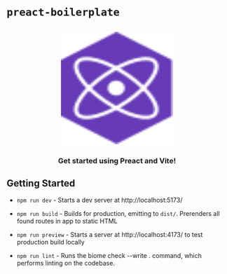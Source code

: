# `preact-boilerplate`

<h2 align="center">
  <img height="256" width="256" src="./src/assets/preact.svg">
</h2>

<h3 align="center">Get started using Preact and Vite!</h3>

## Getting Started

-   `npm run dev` - Starts a dev server at http://localhost:5173/

-   `npm run build` - Builds for production, emitting to `dist/`. Prerenders all found routes in app to static HTML

-   `npm run preview` - Starts a server at http://localhost:4173/ to test production build locally

-   `npm run lint` - Runs the biome check --write . command, which performs linting on the codebase.
